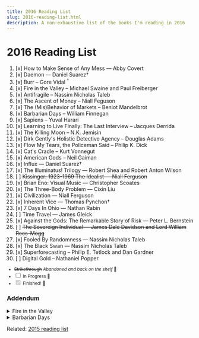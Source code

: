 ```yaml
---
title: 2016 Reading List
slug: 2016-reading-list.html
description: A non-exhaustive list of the books I'm reading in 2016
---
```


# 2016 Reading List

1. [x] How to Make Sense of Any Mess — Abby Covert
1. [x] Daemon — Daniel Suarez†
1. [x] Burr – Gore Vidal <sup>&dagger;</sup>
1. [x] Fire in the Valley – Michael Swaine and Paul Freiberger 
1. [x] Antifragile – Nassim Nicholas Taleb
1. [x] The Ascent of Money – Niall Feguson
1. [x] The (Mis)Behavior of Markets – Beniot Mandelbrot
1. [x] Barbarian Days – William Finnegan
1. [x] Sapiens – Yuval Harari
1. [x] Learning to Live Finally: The Last Interview – Jacques Derrida
1. [x] The Killing Moon – N.K. Jemisin
1. [x] Dirk Gently's Holistic Detective Agency – Douglas Adams
1. [x] Flow My Tears, the Policeman Said – Philip K. Dick
1. [x] Cat's Cradle – Kurt Vonnegut
1. [x] American Gods – Neil Gaiman
1. [x] Influx — Daniel Suarez†
1. [x] The Illuminatus! Trilogy — Robert Shea and Robert Anton Wilson
1. [ ] ~~Kissinger: 1923-1969 The Idealist — Niall Ferguson~~
1. [x] Brian Eno: Visual Music — Christopher Scoates
1. [x] The Three-Body Problem — Cixin Liu
1. [x] Civilization — Niall Ferguson
1. [x] Inherent Vice — Thomas Pynchon†
1. [x] 7 Days In Ohio — Nathan Rabin
1. [ ] Time Travel — James Gleick
1. [x] Against the Gods: The Remarkable Story of Risk — Peter L. Bernstein
1. [ ] ~~The Sovereign Individual — James Dale Davidson and Lord William Rees-Mogg~~
1. [x] Fooled By Randomness — Nassim Nicholas Taleb
1. [x] The Black Swan — Nassim Nicholas Taleb
1. [x] Superforecasting – Philip E. Tetlock and Dan Gardner
1. [ ] Digital Gold – Nathaniel Popper

<small>

- ~~Strikethrough~~ _Abandoned and back on the shelf_ 🙅‍
- <input type="checkbox" /> In Progress 🙇
- <input type="checkbox" checked="checked" disabled /> Finished! 💁‍

</small>


### Addendum

<details>
  <summary>Fire in the Valley</summary>
  <a name="fire-in-the-valley"></a>

  <p>I often think about what I missed by not being “in tech” (or rather “in the Bay Area”) when I was a bit younger. I graduated high school in 2004, meaning that if I had my shit together I could have gotten the fuck out of Tampa and high-tailed it to the west coast just in time to be on the ground floor to something cool. I had very little idea how much location factors in to participating in the digital economy.</p>

  <p>Instead I went to college and said “fuck computers."</p>

  <p>This book isn't about the years after the first dotcom bubble, it's about an earlier time when fortunes were made just as quickly, but there was no internet to fuel the personal computer revolution. Just a bunch of hard working, often scheming, nerds and true believers making the hardware and the fabulists selling a dream of a digital future. They created a scene where there was none, and seemed to have fun doing it. They probably weren't self-aware of that the minutia of their day to day "work stuff" becoming the geeky history of how personal computers helped spawn the modern tech industry.</p>

  <p>I rarely admire or envy baby boomers, but the people and events described in this book make a clear exception to that policy.</p>

  <p>After high school, I knew I was “good” with computers—whatever that means, I'm still trying to find out— but really I just lacked the vision to understand that I could hustle my way into tech if I wanted to. I didn’t manage to do that until 2009, and only then after <i>deciding to</i> at the end of 2008.

  <p>Recently I read the [New Yorker profile about Sam Altman](http://www.newyorker.com/magazine/2016/10/10/sam-altmans-manifest-destiny) and couldn’t help but feel the familiar hot sting of envy even thinking about the <i>scene</i> at Stanford in 2005. Right place at the right time, the way I figure it.</p>

  <p>Like Steve Jobs and Steve Wozniack at the Homebrew Computing Club—I can’t read about that and not wish for that type of kismet in my life.</p>

  <p>This book stirs up some strong feels.</p>
</details>

<details>
<summary>Barbarian Days</summary>
<p>I didn't grow up around surfing, despite being somewhat near the beach. The Gulf Coast is known for its calm white-sand, warm-water beaches. Not really a place for good waves. The Atlantic coast of Florida is a little better, but this is just the type of thing that's elusive for kids in the suburbs. I was lucky enough to have a mom willing to drive me an hour to the skatepark (and I still skate to this day, so it wasn't for nothing), but driving 2 or 3 hours to the opposite side of the state to try out a new board sport wasn't in the cards. Surfing was something that only happened in the fictional Saved by the Bell universe of Southern California.</p>

<p>Continuing on a theme, this feels like another nostalgic take on a subject (and time) that passed me by. It's too late for me to commit to another brutal, dangerous hobby. My wife agrees with me.</p>

<p>Sometimes I'm in awe of what a trip books are: it isn't my expression, but <b>the notion that you stare at a bunch of symbols on a page and experience vivid, emotional, waking hallucinations with zero physical effort or deleterious side-effects is fucking flabbergasting.</b></p>

<p>This book places you in the water, on the board. It makes me pine for those types of memories, but I'm happy to share a sliver of the experience without getting wet.</p>
</details>

Related: [2015 reading list](https://medium.com/@sambreed/2015-books-504cb79ac5c0#.f8izs5mpq)
